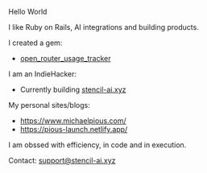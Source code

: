 Hello World

I like Ruby on Rails, AI integrations and building products.

I created a gem:
- [open_router_usage_tracker](https://rubygems.org/gems/open_router_usage_tracker)

I am an IndieHacker:
- Currently building [stencil-ai.xyz](https://stencil-ai.xyz/)

My personal sites/blogs:
- https://www.michaelpious.com/
- https://pious-launch.netlify.app/

I am obssed with efficiency, in code and in execution.

Contact: support@stencil-ai.xyz
